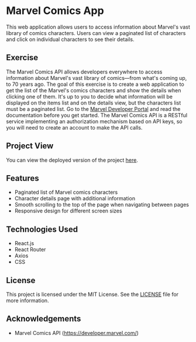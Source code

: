# Marvel Comics App

This web application allows users to access information about Marvel's vast library of comics characters. Users can view a paginated list of characters and click on individual characters to see their details.

## Exercise

The Marvel Comics API allows developers everywhere to access information about Marvel's vast library of comics—from what's coming up, to 70 years ago. The goal of this exercise is to create a web application to get the list of the Marvel's comics characters and show the details when clicking one of them. It's up to you to decide what information will be displayed on the items list and on the details view, but the characters list must be a paginated list. Go to the [Marvel Developer Portal](https://developer.marvel.com/) and read the documentation before you get started. The Marvel Comics API is a RESTful service implementing an authorization mechanism based on API keys, so you will need to create an account to make the API calls.

## Project View

You can view the deployed version of the project [here](https://marvel-comics-app-daniele-calzone.netlify.app/).

## Features

- Paginated list of Marvel comics characters
- Character details page with additional information
- Smooth scrolling to the top of the page when navigating between pages
- Responsive design for different screen sizes

## Technologies Used

- React.js
- React Router
- Axios
- CSS

## License

This project is licensed under the MIT License. See the [LICENSE](LICENSE) file for more information.

## Acknowledgements

- Marvel Comics API (https://developer.marvel.com/)